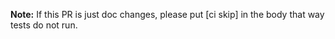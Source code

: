 **Note:** If this PR is just doc changes, please put [ci skip] in the body that way tests do not run.
